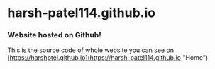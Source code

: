 # harsh-patel114.github.io
### Website hosted on Github!  
This is the source code of whole website you can see on [https://harshptel.github.io](https://harsh-patel114.github.io "Home")
